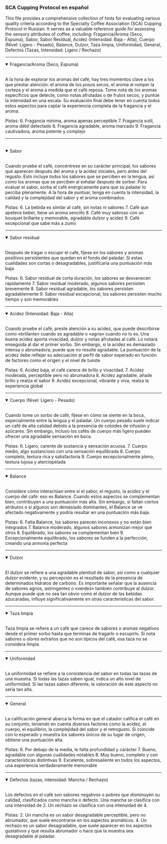 ### **SCA Cupping Protocol en español**

This file provides a comprehensive collection of hints for evaluating various quality criteria according to the Specialty Coffee Association (SCA) Cupping Protocol in Russian. It serves as a valuable reference guide for assessing the sensory attributes of coffee, including:
Fragancia/Aroma (Seco, Espuma),
Sabor,
Sabor Residual,
Acidez (Intensidad: Baja - Alta),
Cuerpo (Nivel: Ligero - Pesado),
Balance,
Dulzor,
Taza limpia,
Uniformidad,
General,
Defectos (Tazas, Intensidad: Ligero / Rechazo)

***

<details open>
<summary>
Fragancia/Aroma (Seco, Espuma)
</summary> <br />

A la hora de explorar los aromas del café, hay tres momentos clave a los que prestar atención: el aroma de los posos secos, el aroma al romper la corteza y el aroma a medida que el café reposa. Tome nota de los aromas específicos que detecte, como notas afrutadas o de frutos secos, y puntúe la intensidad en una escala. Su evaluación final debe tener en cuenta todos estos aspectos para captar la experiencia completa de la fragancia y el aroma.

Pistas:
6. Fragancia mínima, aroma apenas perceptible
7. Fragancia sutil, aroma débil detectado
8. Fragancia agradable, aroma marcado
9. Fragancia cautivadora, aroma potente y complejo
</details>

***

<br />

<details open>
<summary>
Sabor
</summary> <br />

Cuando pruebe el café, concéntrese en su carácter principal, los sabores que aparecen después del aroma y la acidez iniciales, pero antes del regusto. Esto incluye todos los sabores que se perciben en la lengua, así como los aromas que se perciben al exhalar después de sorber. Para evaluar el sabor, sorba el café enérgicamente para que su paladar lo perciba plenamente. A la hora de puntuar, tenga en cuenta la intensidad, la calidad y la complejidad del sabor y el aroma combinados.

Pistas:
6. La bebida es similar al café, sin notas ni sabores
7. Café que apetece beber, tiene un aroma sencillo
8. Café muy sabroso con un bouquet brillante y memorable, agradable dulzor y acidez
9. Café excepcional que sabe más a zumo

</details>

***

<details open>
<summary>
Sabor residual
</summary> <br />

Después de tragar o escupir el café, fíjese en los sabores y aromas positivos persistentes que quedan en el fondo del paladar. Si estas cualidades son cortas o desagradables, justificaría una puntuación más baja

Pistas:
6. Sabor residual de corta duración, los sabores se desvanecen rápidamente
7. Sabor residual moderado, algunos sabores persisten brevemente
8. Sabor residual agradable, los sabores persisten agradablemente
9. Sabor residual excepcional, los sabores persisten mucho tiempo y son memorables
</details>

***

<details open>
<summary>
Acidez (Intensidad: Baja - Alta)
</summary> <br />

Cuando pruebe el café, preste atención a su acidez, que puede describirse como «brillante» cuando es agradable o «agria» cuando no lo es. Una buena acidez aporta vivacidad, dulzor y notas afrutadas al café. Lo notará enseguida al dar el primer sorbo. Sin embargo, si la acidez es demasiado intensa o abrumadora, puede que no resulte agradable. La puntuación de la acidez debe reflejar su adecuación al perfil de sabor esperado en función de factores como el origen y el nivel de tueste.

Pistas:
6. Acidez baja, el café carece de brillo y vivacidad.
7. Acidez moderada, perceptible pero no abrumadora
8. Acidez agradable, añade brillo y realza el sabor
9. Acidez excepcional, vibrante y viva, realza la experiencia global

***

<details open>
<summary>
Cuerpo (Nivel: Ligero - Pesado)
</summary> <br />

Cuando tome un sorbo de café, fíjese en cómo se siente en la boca, especialmente entre la lengua y el paladar. Un cuerpo pesado suele indicar un café de alta calidad debido a la presencia de coloides de infusión y azúcares. Sin embargo, incluso los cafés de cuerpo más ligero pueden ofrecer una agradable sensación en boca.

Pistas:
6. Ligero, carente de sustancia y sensación acuosa.
7. Cuerpo medio, algo sustancioso con una sensación equilibrada
8. Cuerpo completo, textura rica y satisfactoria
9. Cuerpo excepcionalmente pleno, textura lujosa y aterciopelada
</details>

***

<details open>
<summary>
Balance
</summary> <br />

Considere cómo interactúan entre sí el sabor, el regusto, la acidez y el cuerpo del café: eso es Balance. Cuando estos aspectos se complementan bien, contribuyen a una puntuación más alta. Sin embargo, si faltan ciertos atributos o si algunos son demasiado dominantes, el Balance se ve afectado negativamente y podría resultar en una puntuación más baja.

Pistas:
6. Falta Balance, los sabores parecen inconexos y no están bien integrados
7. Balance moderado, algunos sabores armonizan mejor que otros
8. Equilibrado, los sabores se complementan bien
9. Excepcionalmente equilibrado, los sabores se funden a la perfección, creando una armonía perfecta
</details>

***

<details open>
<summary>
Dulzor
</summary> <br />

El dulzor se refiere a una agradable plenitud de sabor, así como a cualquier dulzor evidente, y su percepción es el resultado de la presencia de determinados hidratos de carbono. Es importante señalar que la ausencia de sabores agrios, astringentes o «verdes» también contribuye al dulzor. Aunque puede que no sea tan obvio como el dulzor de las bebidas azucaradas, influye significativamente en otras características del sabor.
</details>

***

<details open>
<summary>
Taza limpia
</summary> <br />

Taza limpia se refiere a un café que carece de sabores o aromas negativos desde el primer sorbo hasta que terminas de tragarlo o escupirlo. Si nota sabores u olores extraños que no son típicos del café, esa taza no se considera limpia.
</details>

***

<details open>
<summary>
Uniformidad
</summary> <br />

La uniformidad se refiere a la consistencia del sabor en todas las tazas de una muestra. Si todas las tazas saben igual, indica un alto nivel de uniformidad. Si las tazas saben diferente, la valoración de este aspecto no sería tan alta.
</details>

***

<details open>
<summary>
General
</summary> <br />

La calificación general abarca la forma en que el catador califica el café en su conjunto, teniendo en cuenta diversos factores como la acidez, el cuerpo, el equilibrio, la complejidad del sabor y el retrogusto. Si coincide con lo esperado y muestra los sabores únicos de su lugar de origen, obtiene una puntuación alta.

Pistas:
6. Por debajo de la media, le falta profundidad y carácter
7. Bueno, agradable con algunas cualidades notables
8. Muy bueno, completo y con características distintivas
9. Excelente, sobresaliente en todos los aspectos, una experiencia verdaderamente memorable
</details>

***

<details open>
<summary>
Defectos (tazas, intensidad: Mancha / Rechazo)
</summary> <br />

Los defectos en el café son sabores negativos o pobres que disminuyen su calidad, clasificados como mancha o defecto. Una mancha se clasifica con una intensidad de 2. Un rechazo se clasifica con una intensidad de 4.

Pistas:
2. Un mancha es un sabor desagradable perceptible, pero no abrumador, que suele encontrarse en los aspectos aromáticos.
4. Un rechazo es un sabor desagradable, que suele aparecer en los aspectos gustativos y que resulta abrumador o hace que la muestra sea desagradable al paladar.
</details>

